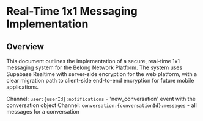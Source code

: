 # Real-Time 1x1 Messaging Implementation

## Overview

This document outlines the implementation of a secure, real-time 1x1 messaging system for the Belong Network Platform. The system uses Supabase Realtime with server-side encryption for the web platform, with a clear migration path to client-side end-to-end encryption for future mobile applications.

Channel: `user:{userId}:notifications` - 'new_conversation' event with the conversation object
Channel: `conversation:{conversationId}:messages` - all messages for a conversation
